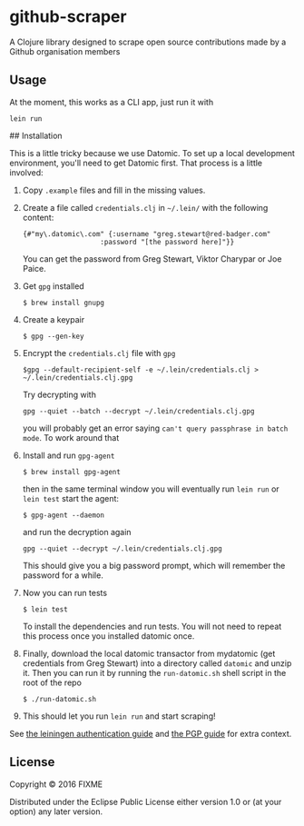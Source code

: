 # github-scraper

A Clojure library designed to scrape open source contributions
made by a Github organisation members

## Usage

At the moment, this works as a CLI app, just run it with

`lein run`

## Installation

This is a little tricky because we use Datomic. To set up a local development
environment, you'll need to get Datomic first. That process is a little involved:

1. Copy `.example` files and fill in the missing values.

1. Create a file called `credentials.clj` in `~/.lein/` with the following content:

   ```
   {#"my\.datomic\.com" {:username "greg.stewart@red-badger.com"
                      :password "[the password here]"}}
   ```

   You can get the password from Greg Stewart, Viktor Charypar or Joe Paice.

1. Get `gpg` installed

   `$ brew install gnupg`

1. Create a keypair

   `$ gpg --gen-key`

1. Encrypt the `credentials.clj` file with `gpg`

   `$gpg --default-recipient-self -e ~/.lein/credentials.clj > ~/.lein/credentials.clj.gpg`

   Try decrypting with

   `gpg --quiet --batch --decrypt ~/.lein/credentials.clj.gpg`

   you will probably get an error saying `can't query passphrase in batch mode`.
   To work around that

1. Install and run `gpg-agent`

   `$ brew install gpg-agent`

   then in the same terminal window you will eventually run `lein run` or `lein test`
   start the agent:

   `$ gpg-agent --daemon`

   and run the decryption again

   `gpg --quiet --decrypt ~/.lein/credentials.clj.gpg`

   This should give you a big password prompt, which will remember the password for
   a while.

1. Now you can run tests

   `$ lein test`

   To install the dependencies and run tests. You will not need to repeat this process
   once you installed datomic once.

1. Finally, download the local datomic transactor from mydatomic (get credentials
   from Greg Stewart) into a directory called `datomic` and unzip it. Then you
   can run it by running the `run-datomic.sh` shell script in the root of the repo

   `$ ./run-datomic.sh`

1. This should let you run `lein run` and start scraping!

See [the leiningen authentication guide](https://github.com/technomancy/leiningen/blob/master/doc/DEPLOY.md#authentication)
and [the PGP guide](https://github.com/technomancy/leiningen/blob/master/doc/GPG.md)
for extra context.

## License

Copyright © 2016 FIXME

Distributed under the Eclipse Public License either version 1.0 or (at
your option) any later version.
